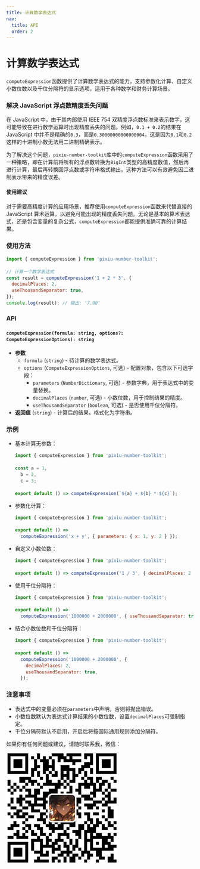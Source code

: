 ```yaml
---
title: 计算数学表达式
nav:
  title: API
  order: 2
---
```


# 计算数学表达式

`computeExpression`函数提供了计算数学表达式的能力，支持参数化计算、自定义小数位数以及千位分隔符的显示选项，适用于各种数学和财务计算场景。

### 解决 JavaScript 浮点数精度丢失问题

在 JavaScript 中，由于其内部使用 IEEE 754 双精度浮点数标准来表示数字，这可能导致在进行数学运算时出现精度丢失的问题。例如，`0.1 + 0.2`的结果在 JavaScript 中并不是精确的`0.3`，而是`0.30000000000000004`。这是因为`0.1`和`0.2`这样的十进制小数无法用二进制精确表示。

为了解决这个问题，`pixiu-number-toolkit`库中的`computeExpression`函数采用了一种策略，即在计算前将所有的浮点数转换为`BigInt`类型的高精度数值，然后再进行计算，最后再转换回浮点数或字符串格式输出。这种方法可以有效避免因二进制表示带来的精度误差。

#### 使用建议

对于需要高精度计算的应用场景，推荐使用`computeExpression`函数来代替直接的 JavaScript 算术运算，以避免可能出现的精度丢失问题。无论是基本的算术表达式，还是包含变量的复杂公式，`computeExpression`都能提供准确可靠的计算结果。

### 使用方法

```js
import { computeExpression } from 'pixiu-number-toolkit';

// 计算一个数学表达式
const result = computeExpression('1 + 2 * 3', {
  decimalPlaces: 2,
  useThousandSeparator: true,
});
console.log(result); // 输出: '7.00'
```

### API

#### `computeExpression(formula: string, options?: ComputeExpressionOptions): string`

- **参数**
  - `formula` (`string`) - 待计算的数学表达式。
  - `options` (`ComputeExpressionOptions`, 可选) - 配置对象，包含以下可选字段：
    - `parameters` (`NumberDictionary`, 可选) - 参数字典，用于表达式中的变量替换。
    - `decimalPlaces` (`number`, 可选) - 小数位数，用于控制结果的精度。
    - `useThousandSeparator` (`boolean`, 可选) - 是否使用千位分隔符。
- **返回值** (`string`) - 计算后的结果，格式化为字符串。

### 示例

- 基本计算无参数：

  ```jsx
  import { computeExpression } from 'pixiu-number-toolkit';

  const a = 1,
    b = 2,
    c = 3;

  export default () => computeExpression(`${a} + ${b} * ${c}`);
  ```

- 参数化计算：

  ```jsx
  import { computeExpression } from 'pixiu-number-toolkit';

  export default () =>
    computeExpression('x + y', { parameters: { x: 1, y: 2 } });
  ```

- 自定义小数位数：

  ```jsx
  import { computeExpression } from 'pixiu-number-toolkit';

  export default () => computeExpression('1 / 3', { decimalPlaces: 2 });
  ```

- 使用千位分隔符：

  ```jsx
  import { computeExpression } from 'pixiu-number-toolkit';

  export default () =>
    computeExpression('1000000 + 2000000', { useThousandSeparator: true });
  ```

- 结合小数位数和千位分隔符：

  ```jsx
  import { computeExpression } from 'pixiu-number-toolkit';

  export default () =>
    computeExpression('1000000 + 2000000', {
      decimalPlaces: 2,
      useThousandSeparator: true,
    });
  ```

### 注意事项

- 表达式中的变量必须在`parameters`中声明，否则将抛出错误。
- 小数位数默认为表达式计算结果的小数位数，设置`decimalPlaces`可强制指定。
- 千位分隔符默认不启用，开启后将按国际通用规则添加分隔符。

如果你有任何问题或建议，请随时联系我，微信：

![辰火流光](../wx.png)

